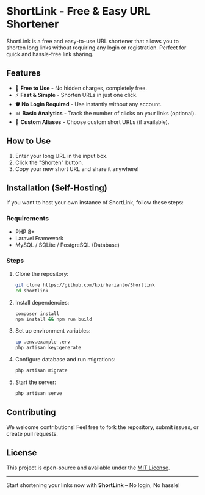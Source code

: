 # ShortLink - Free & Easy URL Shortener

ShortLink is a free and easy-to-use URL shortener that allows you to shorten long links without requiring any login or registration. Perfect for quick and hassle-free link sharing.

## Features
- 🔗 **Free to Use** - No hidden charges, completely free.
- ⚡ **Fast & Simple** - Shorten URLs in just one click.
- 🛡️ **No Login Required** - Use instantly without any account.
- 📊 **Basic Analytics** - Track the number of clicks on your links (optional).
- 🔄 **Custom Aliases** - Choose custom short URLs (if available).

## How to Use
1. Enter your long URL in the input box.
2. Click the "Shorten" button.
3. Copy your new short URL and share it anywhere!

## Installation (Self-Hosting)
If you want to host your own instance of ShortLink, follow these steps:

### Requirements
- PHP 8+
- Laravel Framework
- MySQL / SQLite / PostgreSQL (Database)

### Steps
1. Clone the repository:
   ```sh
   git clone https://github.com/koirherianto/Shortlink
   cd shortlink
   ```
2. Install dependencies:
   ```sh
   composer install
   npm install && npm run build
   ```
3. Set up environment variables:
   ```sh
   cp .env.example .env
   php artisan key:generate
   ```
4. Configure database and run migrations:
   ```sh
   php artisan migrate
   ```
5. Start the server:
   ```sh
   php artisan serve
   ```

## Contributing
We welcome contributions! Feel free to fork the repository, submit issues, or create pull requests.

## License
This project is open-source and available under the [MIT License](LICENSE).

---

Start shortening your links now with **ShortLink** – No login, No hassle!

